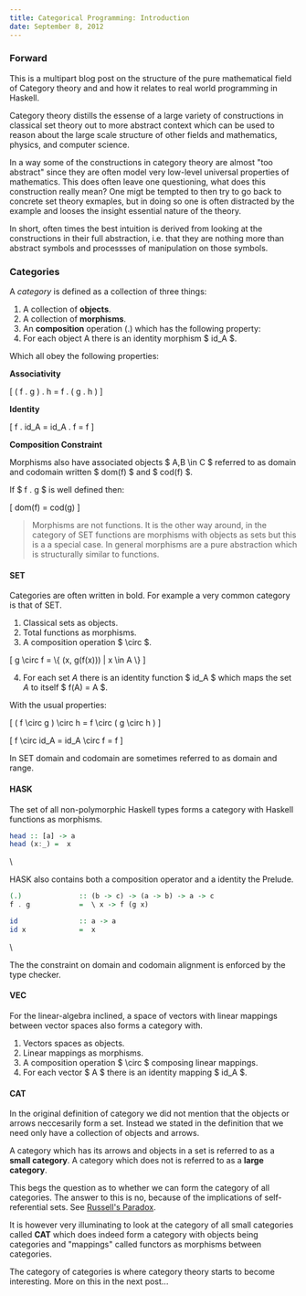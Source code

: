 ```yaml
---
title: Categorical Programming: Introduction
date: September 8, 2012
---
```


### Forward

This is a multipart blog post on the structure of the pure mathematical
field of Category theory and and how it relates to real world
programming in Haskell.

Category theory distills the essense of a large variety of
constructions in classical set theory out to more abstract
context which can be used to reason about the large scale
structure of other fields and mathematics, physics, and computer
science.

In a way some of the constructions in category theory are almost "too
abstract" since they are often model very low-level universal properties
of mathematics. This does often leave one questioning, what does this
construction really mean? One migt be tempted to then try to go back to
concrete set theory exmaples, but in doing so one is often distracted by
the example and looses the insight essential nature of the theory.

In short, often times the best intuition is derived from looking
at the constructions in their full abstraction, i.e. that they
are nothing more than abstract symbols and processses of
manipulation on those symbols.

### Categories

A *category* is defined as a collection of three things:

1. A collection of **objects**.
2. A collection of **morphisms**.
3. An **composition** operation (.) which has the following property:
4. For each object A there is an identity morphism $ id_A $.

Which all obey the following properties:

**Associativity**

\[
    ( f . g ) . h = f . ( g . h )
\]

**Identity**

\[
    f . id_A  = id_A . f = f
\]

**Composition Constraint**

Morphisms also have associated objects $ A,B \\in C $ referred to as domain
and codomain written $ dom(f) $ and $ cod(f) $.

If $ f . g $ is well defined then:

\[
dom(f) = cod(g)
\]

> Morphisms are not functions. It is the other way around, in the
> category of SET functions are morphisms with objects as sets but this
> is a a special case. In general morphisms are a pure abstraction which
> is structurally similar to functions.

#### SET

Categories are often written in bold. For example a very common
category is that of SET.

1. Classical sets as objects.
2. Total functions as morphisms.
3. A composition operation $ \\circ $.

\[
g \\circ f = \\{ (x, g(f(x))) | x \\in A \\}
\]

4. For each set $A$ there is an identity function $ id_A $ which
maps the set $A$ to itself $ f(A) = A $.

With the usual properties:

\[
    ( f \\circ g ) \\circ h = f \\circ ( g \\circ h )
\]

\[
    f \\circ id_A  = id_A \\circ f = f
\]

In SET domain and codomain are sometimes referred to as domain and range.


#### HASK

The set of all non-polymorphic Haskell types forms a category
with Haskell functions as morphisms.

```haskell
head :: [a] -> a
head (x:_) =  x
```

\

HASK also contains both a composition operator and a identity the
Prelude.

```haskell
(.)              :: (b -> c) -> (a -> b) -> a -> c
f . g            =  \ x -> f (g x)
```

```haskell
id               :: a -> a
id x             =  x
```

\

The the constraint on domain and codomain alignment is enforced
by the type checker.


#### VEC

For the linear-algebra inclined, a space of vectors with linear mappings
between vector spaces also forms a category with.

1. Vectors spaces as objects.
2. Linear mappings as morphisms.
3. A composition operation $ \\circ $ composing linear mappings.
4. For each vector $ A $ there is an identity mapping $ id_A $.

#### CAT

In the original definition of category we did not mention that the
objects or arrows neccesarily form a set. Instead we stated in the
definition that we need only have a collection of objects and arrows.

A category which has its arrows and objects in a set is referred to as a
**small category**. A category which does not is referred to as a
**large category**.

This begs the question as to whether we can form the category
of all categories. The answer to this is no, because of
the implications of self-referential sets. See [Russell's
Paradox](http://en.wikipedia.org/wiki/Russell's_paradox).

It is however very illuminating to look at the category of all small
categories called **CAT** which does indeed form a category with objects
being categories and "mappings" called functors as morphisms between
categories.

The category of categories is where category theory starts to
become interesting. More on this in the next post...
